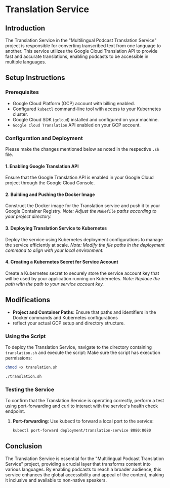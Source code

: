 # Translation Service

## Introduction
The Translation Service in the "Multilingual Podcast Translation Service" project is responsible for converting transcribed text from
one language to another. This service utilizes the Google Cloud Translation API to provide fast and accurate translations,
enabling podcasts to be accessible in multiple languages.

## Setup Instructions

### Prerequisites
- Google Cloud Platform (GCP) account with billing enabled.
- Configured `kubectl` command-line tool with access to your Kubernetes cluster.
- Google Cloud SDK (`gcloud`) installed and configured on your machine.
- `Google Cloud Translation` API enabled on your GCP account.

### Configuration and Deployment
Please make the changes mentioned below as noted in the respective `.sh` file.

#### 1. Enabling Google Translation API
Ensure that the Google Translation API is enabled in your Google Cloud project through the Google Cloud Console.

#### 2. Building and Pushing the Docker Image
Construct the Docker image for the Translation service and push it to your Google Container Registry.
*Note: Adjust the `Makefile` paths according to your project directory.*

#### 3. Deploying Translation Service to Kubernetes
Deploy the service using Kubernetes deployment configurations to manage the service efficiently at scale.
*Note: Modify the file paths in the deployment command to align with your local environment.*

#### 4. Creating a Kubernetes Secret for Service Account
Create a Kubernetes secret to securely store the service account key that will be used by your application running on Kubernetes.
*Note: Replace the path with the path to your service account key.*

## Modifications
- **Project and Container Paths**: Ensure that paths and identifiers in the Docker commands and Kubernetes configurations
-  reflect your actual GCP setup and directory structure.

### Using the Script
To deploy the Translation Service, navigate to the directory containing `translation.sh` and execute the script:
Make sure the script has execution permissions:
```bash
chmod +x translation.sh
```

```bash
./translation.sh
```


### Testing the Service
To confirm that the Translation Service is operating correctly, perform a test using port-forwarding and curl to interact
with the service's health check endpoint.

1. **Port-forwarding**:
   Use kubectl to forward a local port to the service:
   ```bash
   kubectl port-forward deployment/translation-service 8080:8080
   ```

## Conclusion
The Translation Service is essential for the "Multilingual Podcast Translation Service" project, providing a crucial layer that transforms 
content into various languages. By enabling podcasts to reach a broader audience, this service enhances the global accessibility
and appeal of the content, making it inclusive and available to non-native speakers.
